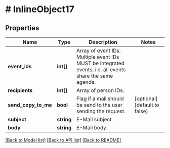# # InlineObject17

## Properties

Name | Type | Description | Notes
------------ | ------------- | ------------- | -------------
**event_ids** | **int[]** | Array of event IDs. Multiple event IDs MUST be integrated events, i.e. all events share the same agenda. |
**recipients** | **int[]** | Array of person IDs. |
**send_copy_to_me** | **bool** | Flag if a mail should be send to the user sending the request. | [optional] [default to false]
**subject** | **string** | E-Mail subject. |
**body** | **string** | E-Mail body. |

[[Back to Model list]](../../README.md#models) [[Back to API list]](../../README.md#endpoints) [[Back to README]](../../README.md)
